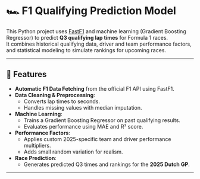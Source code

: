 # 🏎️ F1 Qualifying Prediction Model

This Python project uses [FastF1](https://theoehrly.github.io/Fast-F1/) and machine learning (Gradient Boosting Regressor) to predict **Q3 qualifying lap times** for Formula 1 races.  
It combines historical qualifying data, driver and team performance factors, and statistical modeling to simulate rankings for upcoming races.

---

## 📌 Features
- **Automatic F1 Data Fetching** from the official F1 API using FastF1.
- **Data Cleaning & Preprocessing**:
  - Converts lap times to seconds.
  - Handles missing values with median imputation.
- **Machine Learning**:
  - Trains a Gradient Boosting Regressor on past qualifying results.
  - Evaluates performance using MAE and R² score.
- **Performance Factors**:
  - Applies custom 2025-specific team and driver performance multipliers.
  - Adds small random variation for realism.
- **Race Prediction**:
  - Generates predicted Q3 times and rankings for the **2025 Dutch GP**.

---



